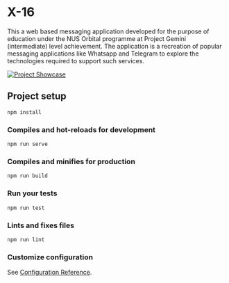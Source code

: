 # X-16
This a web based messaging application developed for the purpose of education under the NUS Orbital programme at Project Gemini (intermediate) level achievement. The application is a recreation of popular messaging applications like Whatsapp and Telegram to explore the technologies required to support such services.

[![Project Showcase](https://img.youtube.com/vi/0ycD96x3l9M/hqdefault.jpg)](https://youtu.be/0ycD96x3l9M)

## Project setup
```
npm install
```

### Compiles and hot-reloads for development
```
npm run serve
```

### Compiles and minifies for production
```
npm run build
```

### Run your tests
```
npm run test
```

### Lints and fixes files
```
npm run lint
```

### Customize configuration
See [Configuration Reference](https://cli.vuejs.org/config/).
